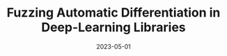 ---
title: "Fuzzing Automatic Differentiation in Deep-Learning Libraries"
collection: publications
excerpt: '<u><b>Chenyuan Yang</b></u>, Yinlin Deng, Jiayi Yao, Yuxing Tu, Hanchi Li, Lingming Zhang'
time: 'May 2023'
date: 2023-05-01
venue: '45th International Conference on Software Engineering'
paperurl: '/files/ICSE23-NablaFuzz.pdf'
short: 'ICSE 2023'
codeurl: 'https://github.com/ise-uiuc/NablaFuzz'
# citation: "Anjiang Wei, Yinlin Deng, <b>Chenyuan Yang</b>, Lingming Zhang. ICSE'22"
---